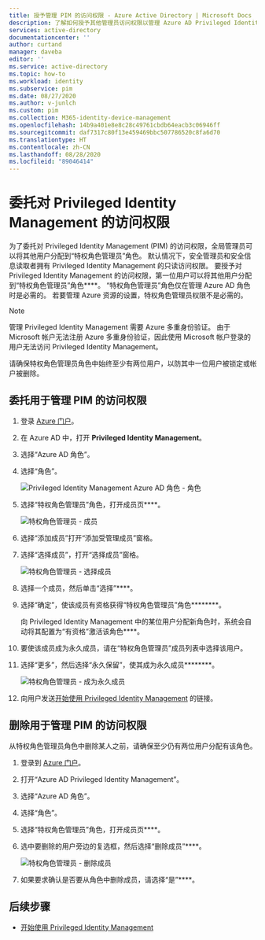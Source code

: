 ```yaml
---
title: 授予管理 PIM 的访问权限 - Azure Active Directory | Microsoft Docs
description: 了解如何授予其他管理员访问权限以管理 Azure AD Privileged Identity Management (PIM)。
services: active-directory
documentationcenter: ''
author: curtand
manager: daveba
editor: ''
ms.service: active-directory
ms.topic: how-to
ms.workload: identity
ms.subservice: pim
ms.date: 08/27/2020
ms.author: v-junlch
ms.custom: pim
ms.collection: M365-identity-device-management
ms.openlocfilehash: 14b9a401e8e8c28c49761cbdb64eacb3c06946ff
ms.sourcegitcommit: daf7317c80f13e459469bbc507786520c8fa6d70
ms.translationtype: HT
ms.contentlocale: zh-CN
ms.lasthandoff: 08/28/2020
ms.locfileid: "89046414"
---
```

# <a name="delegate-access-to-privileged-identity-management"></a>委托对 Privileged Identity Management 的访问权限

为了委托对 Privileged Identity Management (PIM) 的访问权限，全局管理员可以将其他用户分配到“特权角色管理员”角色。 默认情况下，安全管理员和安全信息读取者拥有 Privileged Identity Management 的只读访问权限。 要授予对 Privileged Identity Management 的访问权限，第一位用户可以将其他用户分配到“特权角色管理员”角色****。 “特权角色管理员”角色仅在管理 Azure AD 角色时是必需的。 若要管理 Azure 资源的设置，特权角色管理员权限不是必需的。

> [!NOTE]
> 管理 Privileged Identity Management 需要 Azure 多重身份验证。 由于 Microsoft 帐户无法注册 Azure 多重身份验证，因此使用 Microsoft 帐户登录的用户无法访问 Privileged Identity Management。

请确保特权角色管理员角色中始终至少有两位用户，以防其中一位用户被锁定或帐户被删除。

## <a name="delegate-access-to-manage-pim"></a>委托用于管理 PIM 的访问权限

1. 登录 [Azure 门户](https://portal.azure.cn/)。

1. 在 Azure AD 中，打开 **Privileged Identity Management**。

1. 选择“Azure AD 角色”。

1. 选择“角色”。

    ![Privileged Identity Management Azure AD 角色 - 角色](./media/pim-how-to-give-access-to-pim/pim-directory-roles-roles.png)

1. 选择“特权角色管理员”角色，打开成员页****。

    ![特权角色管理员 - 成员](./media/pim-how-to-give-access-to-pim/pim-pra-members.png)

1. 选择“添加成员”打开“添加受管理成员”窗格。

1. 选择“选择成员”，打开“选择成员”窗格。

    ![特权角色管理员 - 选择成员](./media/pim-how-to-give-access-to-pim/pim-pra-select-members.png)

1. 选择一个成员，然后单击“选择”****。

1. 选择“确定”，使该成员有资格获得“特权角色管理员”角色********。

    向 Privileged Identity Management 中的某位用户分配新角色时，系统会自动将其配置为“有资格”激活该角色****。

1. 要使该成员成为永久成员，请在“特权角色管理员”成员列表中选择该用户。

1. 选择“更多”，然后选择“永久保留”，使其成为永久成员********。

    ![特权角色管理员 - 成为永久成员](./media/pim-how-to-give-access-to-pim/pim-pra-make-permanent.png)

1. 向用户发送[开始使用 Privileged Identity Management](pim-getting-started.md) 的链接。

## <a name="remove-access-to-manage-pim"></a>删除用于管理 PIM 的访问权限

从特权角色管理员角色中删除某人之前，请确保至少仍有两位用户分配有该角色。

1. 登录到 [Azure 门户](https://portal.azure.cn/)。

1. 打开“Azure AD Privileged Identity Management”。

1. 选择“Azure AD 角色”。

1. 选择“角色”。

1. 选择“特权角色管理员”角色，打开成员页****。

1. 选中要删除的用户旁边的复选框，然后选择“删除成员”****。

    ![特权角色管理员 - 删除成员](./media/pim-how-to-give-access-to-pim/pim-pra-remove-member.png)

1. 如果要求确认是否要从角色中删除成员，请选择“是”****。

## <a name="next-steps"></a>后续步骤

- [开始使用 Privileged Identity Management](pim-getting-started.md)

